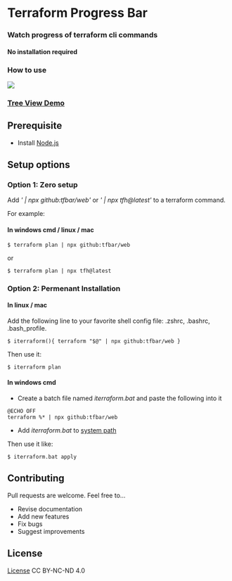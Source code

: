 # Terraform Progress Bar
### Watch progress of terraform cli commands
#### No installation required

### How to use 


![](https://github.com/tfbar/web/blob/main/npx-tfh.gif)


### [Tree View Demo](https://www.youtube.com/watch?v=orrhT1PQYsw)

## Prerequisite
* Install [Node.js](https://nodejs.org/)


## Setup options
### Option 1: Zero setup
Add *' | npx github:tfbar/web'* or *' | npx tfh@latest'* to a terraform command.

For example:

####  In windows cmd / linux / mac 
```
$ terraform plan | npx github:tfbar/web 
```
or
```
$ terraform plan | npx tfh@latest
```


### Option 2: Permenant Installation
#### In linux / mac 
Add the following line to your favorite shell config file: .zshrc, .bashrc, .bash_profile.
```
$ iterraform(){ terraform "$@" | npx github:tfbar/web }
```
Then use it:
```
$ iterraform plan
```

#### In windows cmd 
* Create a batch file named *iterraform.bat* and paste the following into it
```
@ECHO OFF 
terraform %* | npx github:tfbar/web
```
* Add *iterraform.bat* to [system path](https://www.mathworks.com/matlabcentral/answers/94933-how-do-i-edit-my-system-path-in-windows)

Then use it like:
```
$ iterraform.bat apply
```

## Contributing

Pull requests are welcome. Feel free to...

- Revise documentation
- Add new features
- Fix bugs
- Suggest improvements

## License
[License](https://htmlpreview.github.io/?https://github.com/oferca/tf/blob/main/LICENSE) CC BY-NC-ND 4.0 <img src="https://encrypted-tbn0.gstatic.com/images?q=tbn:ANd9GcQz6HUcjVjf9BcSd19ld6N-catKylrVJSOU6A&usqp=CAU" height="12" width="55" />
